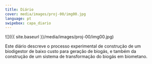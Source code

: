 ```yaml
---
title: Diário
cover: media/images/proj-00/img00.jpg
language: pt
swipebox: capa_diario
---
```


![]({{ site.baseurl }}/media/images/proj-00/img00.jpg)

Este diário descreve o processo experimental de construção de um biodigestor de baixo custo para geração de biogás, e também da construção de um sistema de transformação do biogás em biometano. 
